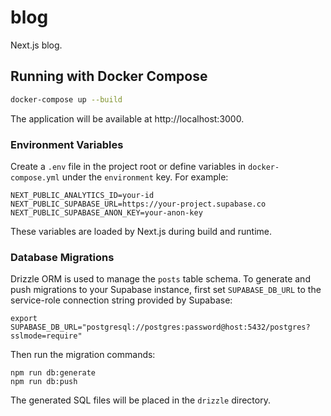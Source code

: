 # blog

Next.js blog.

## Running with Docker Compose

```bash
docker-compose up --build
```

The application will be available at http://localhost:3000.

### Environment Variables

Create a `.env` file in the project root or define variables in `docker-compose.yml` under the `environment` key. For example:

```
NEXT_PUBLIC_ANALYTICS_ID=your-id
NEXT_PUBLIC_SUPABASE_URL=https://your-project.supabase.co
NEXT_PUBLIC_SUPABASE_ANON_KEY=your-anon-key
```

These variables are loaded by Next.js during build and runtime.

### Database Migrations

Drizzle ORM is used to manage the `posts` table schema. To generate and push migrations to your Supabase instance, first set `SUPABASE_DB_URL` to the service-role connection string provided by Supabase:

```
export SUPABASE_DB_URL="postgresql://postgres:password@host:5432/postgres?sslmode=require"
```

Then run the migration commands:

```
npm run db:generate
npm run db:push
```

The generated SQL files will be placed in the `drizzle` directory.
